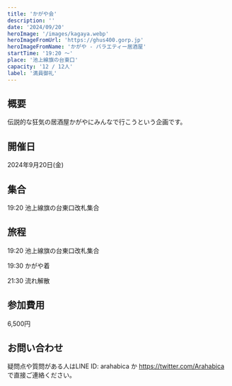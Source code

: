 ```yaml
---
title: 'かがや会'
description: ''
date: '2024/09/20'
heroImage: '/images/kagaya.webp'
heroImageFromUrl: 'https://ghus400.gorp.jp'
heroImageFromName: 'かがや - バラエティー居酒屋'
startTime: '19:20 〜'
place: '池上線旗の台東口'
capacity: '12 / 12人'
label: '満員御礼'
---
```


## 概要

伝説的な狂気の居酒屋かがやにみんなで行こうという企画です。

## 開催日

2024年9月20日(金)

## 集合

19:20 池上線旗の台東口改札集合

## 旅程

19:20 池上線旗の台東口改札集合

19:30 かがや着

21:30 流れ解散

## 参加費用

6,500円

## お問い合わせ

疑問点や質問がある人はLINE ID: arahabica か https://twitter.com/Arahabica で直接ご連絡ください。